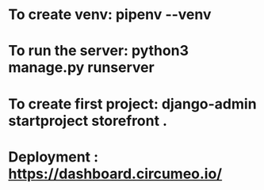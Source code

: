 # To create venv: pipenv --venv

# To run the server: python3 manage.py runserver

# To create first project: django-admin startproject storefront .

# Deployment : https://dashboard.circumeo.io/
